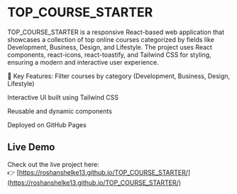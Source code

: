 # TOP_COURSE_STARTER

TOP_COURSE_STARTER is a responsive React-based web application that showcases a collection of top online courses categorized by fields like Development, Business, Design, and Lifestyle. The project uses React components, react-icons, react-toastify, and Tailwind CSS for styling, ensuring a modern and interactive user experience.

🔧 Key Features:
Filter courses by category (Development, Business, Design, Lifestyle)

Interactive UI built using Tailwind CSS

Reusable and dynamic components

Deployed on GitHub Pages


## Live Demo

Check out the live project here:  
👉 [https://roshanshelke13.github.io/TOP_COURSE_STARTER/](https://roshanshelke13.github.io/TOP_COURSE_STARTER/)


